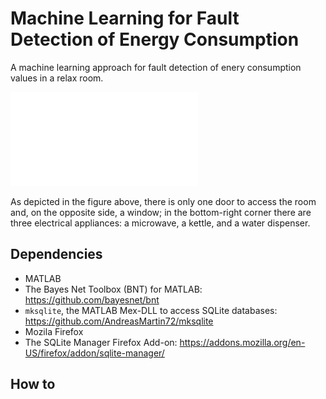 #  Machine Learning for Fault Detection of Energy Consumption #

A machine learning approach for fault detection of enery consumption
values in a relax room.

![Alt The relax room](img/room.pdf?raw=true "Title")

As depicted in the figure above, there is only one door to access the
room and, on the opposite side, a window; in the bottom-right corner
there are three electrical appliances: a microwave, a kettle, and a
water dispenser.




## Dependencies

* MATLAB
* The Bayes Net Toolbox (BNT) for MATLAB: https://github.com/bayesnet/bnt
* `mksqlite`, the MATLAB Mex-DLL to access SQLite databases:
https://github.com/AndreasMartin72/mksqlite
* Mozila Firefox
* The SQLite Manager Firefox Add-on: https://addons.mozilla.org/en-US/firefox/addon/sqlite-manager/

## How to
